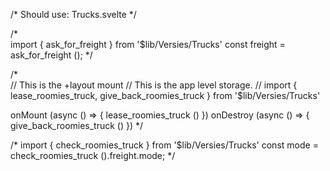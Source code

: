 

/*
	Should use: Trucks.svelte
*/


/*	
	import { ask_for_freight } from '$lib/Versies/Trucks'
	const freight = ask_for_freight ();
*/


/*	
//	This is the +layout mount
//	This is the app level storage.
//
import { lease_roomies_truck, give_back_roomies_truck } from '$lib/Versies/Trucks'

onMount (async () => {
	lease_roomies_truck ()
})
onDestroy (async () => {
	give_back_roomies_truck ()
})
*/

/*
	import { check_roomies_truck } from '$lib/Versies/Trucks'
	const mode = check_roomies_truck ().freight.mode;
*/




